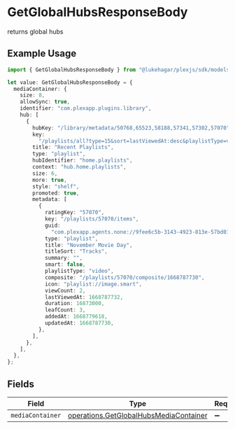 # GetGlobalHubsResponseBody

returns global hubs

## Example Usage

```typescript
import { GetGlobalHubsResponseBody } from "@lukehagar/plexjs/sdk/models/operations";

let value: GetGlobalHubsResponseBody = {
  mediaContainer: {
    size: 8,
    allowSync: true,
    identifier: "com.plexapp.plugins.library",
    hub: [
      {
        hubKey: "/library/metadata/50768,65523,58188,57341,57302,57070",
        key:
          "/playlists/all?type=15&sort=lastViewedAt:desc&playlistType=video,audio",
        title: "Recent Playlists",
        type: "playlist",
        hubIdentifier: "home.playlists",
        context: "hub.home.playlists",
        size: 6,
        more: true,
        style: "shelf",
        promoted: true,
        metadata: [
          {
            ratingKey: "57070",
            key: "/playlists/57070/items",
            guid:
              "com.plexapp.agents.none://9fee6c5b-3143-4923-813e-57bd0190056c",
            type: "playlist",
            title: "November Movie Day",
            titleSort: "Tracks",
            summary: "",
            smart: false,
            playlistType: "video",
            composite: "/playlists/57070/composite/1668787730",
            icon: "playlist://image.smart",
            viewCount: 2,
            lastViewedAt: 1668787732,
            duration: 16873000,
            leafCount: 3,
            addedAt: 1668779618,
            updatedAt: 1668787730,
          },
        ],
      },
    ],
  },
};
```

## Fields

| Field                                                                                                   | Type                                                                                                    | Required                                                                                                | Description                                                                                             |
| ------------------------------------------------------------------------------------------------------- | ------------------------------------------------------------------------------------------------------- | ------------------------------------------------------------------------------------------------------- | ------------------------------------------------------------------------------------------------------- |
| `mediaContainer`                                                                                        | [operations.GetGlobalHubsMediaContainer](../../../sdk/models/operations/getglobalhubsmediacontainer.md) | :heavy_minus_sign:                                                                                      | N/A                                                                                                     |